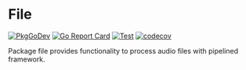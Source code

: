 # File

[![PkgGoDev](https://pkg.go.dev/badge/pipelined.dev/audio/fileformat)](https://pkg.go.dev/pipelined.dev/audio/fileformat)
[![Go Report Card](https://goreportcard.com/badge/pipelined.dev/audio/fileformat)](https://goreportcard.com/report/pipelined.dev/audio/fileformat)
[![Test](https://github.com/pipelined/fileformat/workflows/Test/badge.svg)](https://github.com/pipelined/fileformat/actions?query=workflow%3ATest)
[![codecov](https://codecov.io/gh/pipelined/fileformat/branch/master/graph/badge.svg)](https://codecov.io/gh/pipelined/fileformat)

Package file provides functionality to process audio files with pipelined framework.